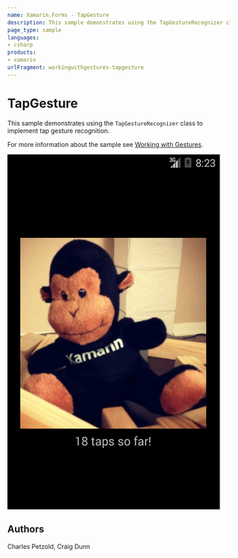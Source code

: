 ```yaml
---
name: Xamarin.Forms - TapGesture
description: This sample demonstrates using the TapGestureRecognizer class to implement tap gesture recognition.
page_type: sample
languages:
- csharp
products:
- xamarin
urlFragment: workingwithgestures-tapgesture
---
```

# TapGesture

This sample demonstrates using the `TapGestureRecognizer` class to implement tap gesture recognition.

For more information about the sample see [Working with Gestures](http://developer.xamarin.com/guides/cross-platform/xamarin-forms/working-with/gestures/).

![TapGesture application screenshot](Screenshots/Android.png "TapGesture application screenshot")

## Authors

Charles Petzold, Craig Dunn
